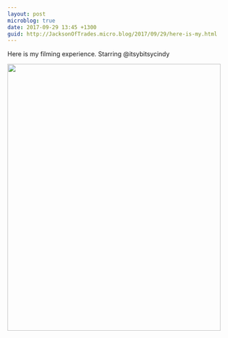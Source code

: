 ```yaml
---
layout: post
microblog: true
date: 2017-09-29 13:45 +1300
guid: http://JacksonOfTrades.micro.blog/2017/09/29/here-is-my.html
---
```

Here is my filming experience. Starring @itsybitsycindy

<img src="http://JacksonOfTrades.micro.blog/uploads/2018/2ab351447c.jpg" width="480" height="600" />
